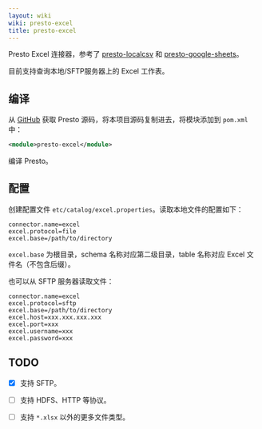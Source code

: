 ```yaml
---
layout: wiki
wiki: presto-excel
title: presto-excel
---
```


Presto Excel 连接器，参考了 [presto-localcsv](https://github.com/dongqianwei/presto-localcsv) 和 [presto-google-sheets](https://github.com/prestodb/presto/tree/master/presto-google-sheets)。

目前支持查询本地/SFTP服务器上的 Excel 工作表。

## 编译

从 [GitHub](https://github.com/prestodb/presto/) 获取 Presto 源码，将本项目源码复制进去，将模块添加到 `pom.xml` 中：

```xml
<module>presto-excel</module>
```

编译 Presto。

## 配置

创建配置文件 `etc/catalog/excel.properties`。读取本地文件的配置如下：

```
connector.name=excel
excel.protocol=file
excel.base=/path/to/directory
```

`excel.base` 为根目录，schema 名称对应第二级目录，table 名称对应 Excel 文件名（不包含后缀）。

也可以从 SFTP 服务器读取文件：

```
connector.name=excel
excel.protocol=sftp
excel.base=/path/to/directory
excel.host=xxx.xxx.xxx.xxx
excel.port=xxx
excel.username=xxx
excel.password=xxx
```

## TODO

- [x] 支持 SFTP。

- [ ] 支持 HDFS、HTTP 等协议。

- [ ] 支持 `*.xlsx` 以外的更多文件类型。